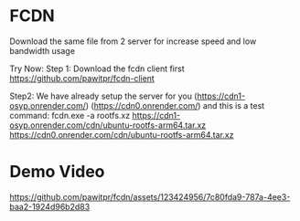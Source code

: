 # FCDN
Download the same file from 2 server for increase speed and low bandwidth usage

Try Now: 
Step 1: Download the fcdn client first
https://github.com/pawitpr/fcdn-client

Step2: We have already setup the server for you (https://cdn1-osyp.onrender.com/) (https://cdn0.onrender.com/)
and this is a test command: fcdn.exe -a rootfs.xz https://cdn1-osyp.onrender.com/cdn/ubuntu-rootfs-arm64.tar.xz https://cdn0.onrender.com/cdn/ubuntu-rootfs-arm64.tar.xz

# Demo Video
https://github.com/pawitpr/fcdn/assets/123424956/7c80fda9-787a-4ee3-baa2-1924d96b2d83

